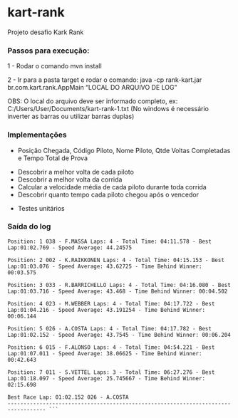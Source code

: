 # kart-rank
Projeto desafio Kark Rank

### Passos para execução:

1 - Rodar o comando mvn install

2 - Ir para a pasta target e rodar o comando: java -cp rank-kart.jar br.com.kart.rank.AppMain “LOCAL DO ARQUIVO DE LOG”

OBS: O local do arquivo deve ser informado completo, ex: C:/Users/User/Documents/kart-rank-1.txt (No windows é necessário inverter as barras ou utilizar barras duplas)

### Implementações

* Posição Chegada, Código Piloto, Nome Piloto, Qtde Voltas Completadas e Tempo Total de Prova
- Descobrir a melhor volta de cada piloto
- Descobrir a melhor volta da corrida
- Calcular a velocidade média de cada piloto durante toda corrida
- Descobrir quanto tempo cada piloto chegou após o vencedor
+ Testes unitários

### Saída do log

``` ----------------------------------------------------------------------------------
Position: 1 038 - F.MASSA Laps: 4 - Total Time: 04:11.578 - Best Lap:01:02.769 - Speed Average: 44.24575

Position: 2 002 - K.RAIKKONEN Laps: 4 - Total Time: 04:15.153 - Best Lap:01:03.076 - Speed Average: 43.62725 - Time Behind Winner: 00:03.575

Position: 3 033 - R.BARRICHELLO Laps: 4 - Total Time: 04:16.080 - Best Lap:01:03.716 - Speed Average: 43.468 - Time Behind Winner: 00:04.502

Position: 4 023 - M.WEBBER Laps: 4 - Total Time: 04:17.722 - Best Lap:01:04.216 - Speed Average: 43.191254 - Time Behind Winner: 00:06.144

Position: 5 026 - A.COSTA Laps: 4 - Total Time: 04:17.782 - Best Lap:01:02.152 - Speed Average: 43.7545 - Time Behind Winner: 00:06.204

Position: 6 015 - F.ALONSO Laps: 4 - Total Time: 04:54.221 - Best Lap:01:07.011 - Speed Average: 38.06625 - Time Behind Winner: 00:42.643

Position: 7 011 - S.VETTEL Laps: 3 - Total Time: 06:27.276 - Best Lap:01:18.097 - Speed Average: 25.745667 - Time Behind Winner: 02:15.698

Best Race Lap: 01:02.152 026 - A.COSTA
---------------------------------------------------------------------------------- ```
